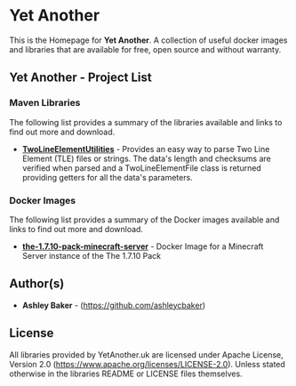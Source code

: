 
# Yet Another
This is the Homepage for **Yet Another**. A collection of useful docker images and libraries that are available for free, open source and without warranty.

## Yet Another - Project List
### Maven Libraries
The following list provides a summary of the libraries available and links to find out more and download.
*  [**TwoLineElementUtilities**](https://github.com/yetanother-uk/TwoLineElementUtilities) - Provides an easy way to parse Two Line Element (TLE) files or strings. The data's length and checksums are verified when parsed and a TwoLineElementFile class is returned providing getters for all the data's parameters.

### Docker Images
The following list provides a summary of the Docker images available and links to find out more and download.
*  [**the-1.7.10-pack-minecraft-server**](https://github.com/yetanotheruk/the-1.7.10-pack-minecraft-server) - Docker Image for a Minecraft Server instance of the The 1.7.10 Pack

## Author(s)
* **Ashley Baker** - (https://github.com/ashleycbaker)

## License
All libraries provided by YetAnother.uk are licensed under Apache License, Version 2.0 (https://www.apache.org/licenses/LICENSE-2.0). Unless stated otherwise in the libraries README or LICENSE files themselves.